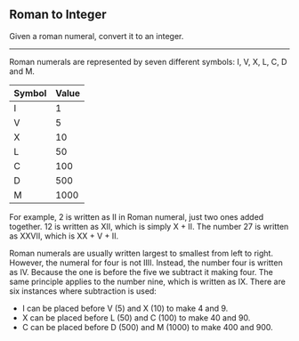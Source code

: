 ## Roman to Integer

Given a roman numeral, convert it to an integer.

---

Roman numerals are represented by seven different symbols: I, V, X, L, C, D and M.

| Symbol  | Value |
| --- | --- |
| I  | 1  |
| V  | 5  |
| X  | 10  |
| L  | 50  |
| C  | 100  |
| D  | 500  |
| M  | 1000  |

For example, 2 is written as II in Roman numeral, just two ones added together. 12 is written as XII, which is simply X + II. The number 27 is written as XXVII, which is XX + V + II.

Roman numerals are usually written largest to smallest from left to right. However, the numeral for four is not IIII. Instead, the number four is written as IV. Because the one is before the five we subtract it making four. The same principle applies to the number nine, which is written as IX. There are six instances where subtraction is used:

* I can be placed before V (5) and X (10) to make 4 and 9. 
* X can be placed before L (50) and C (100) to make 40 and 90. 
* C can be placed before D (500) and M (1000) to make 400 and 900.
